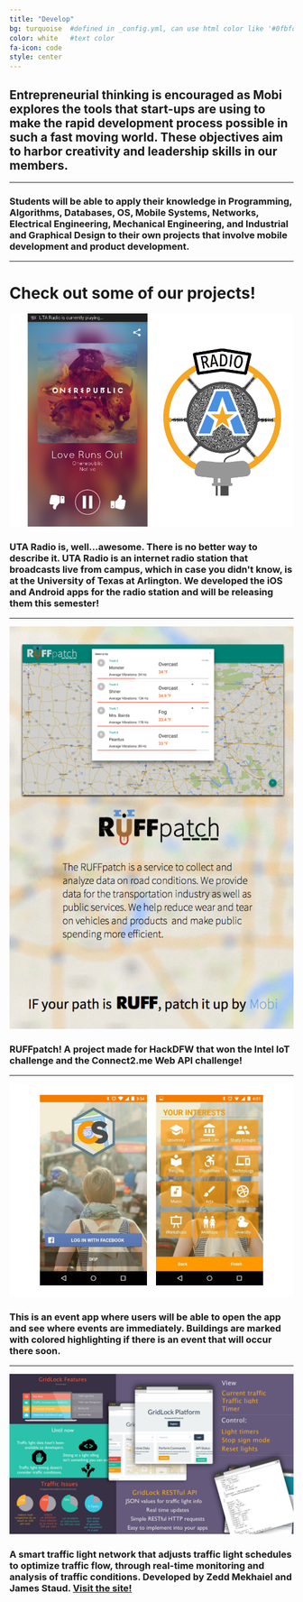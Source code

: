 ```yaml
---
title: "Develop"
bg: turquoise  #defined in _config.yml, can use html color like '#0fbfcf'
color: white   #text color
fa-icon: code
style: center
---
```


## Entrepreneurial thinking is encouraged as Mobi explores the tools that start-ups are using to make the rapid development process possible in such a fast moving world. These objectives aim to harbor creativity and leadership skills in our members.

---

### Students will be able to apply their knowledge in Programming, Algorithms, Databases, OS, Mobile Systems, Networks, Electrical Engineering, Mechanical Engineering, and Industrial and Graphical Design to their own projects that involve mobile development and product development.

---

# Check out some of our projects!

![Alt text](/img/ur_prev.png "UTA Radio")

### UTA Radio is, well...awesome. There is no better way to describe it. UTA Radio is an internet radio station that broadcasts live from campus, which in case you didn't know, is at the University of Texas at Arlington. We developed the iOS and Android apps for the radio station and will be releasing them this semester!

---

![Alt text](/img/rp.png "Ruff Patch")

### RUFFpatch! A project made for HackDFW that won the Intel IoT challenge and the Connect2.me Web API challenge!

---

![Alt text](/img/cs_alt.png "Campus Synergy") 

### This is an event app where users will be able to open the app and see where events are immediately. Buildings are marked with colored highlighting if there is an event that will occur there soon.

---

![Alt text](/img/gl_alt.jpg "GridLock")

### A smart traffic light network that adjusts traffic light schedules to optimize traffic flow, through real-time monitoring and analysis of traffic conditions. Developed by Zedd Mekhaiel and James Staud. <a href="http://gridlockplatform.parseapp.com/#/">Visit the site!</a>